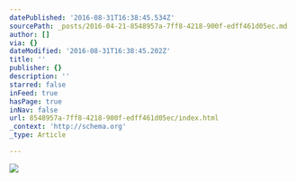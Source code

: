 ```yaml
---
datePublished: '2016-08-31T16:38:45.534Z'
sourcePath: _posts/2016-04-21-8548957a-7ff8-4218-900f-edff461d05ec.md
author: []
via: {}
dateModified: '2016-08-31T16:38:45.202Z'
title: ''
publisher: {}
description: ''
starred: false
inFeed: true
hasPage: true
inNav: false
url: 8548957a-7ff8-4218-900f-edff461d05ec/index.html
_context: 'http://schema.org'
_type: Article

---
```

![](https://s3-us-west-2.amazonaws.com/the-grid-img/p/b4c06ab137a2978fb47e4a9c4ecc22549c029a97.jpg)